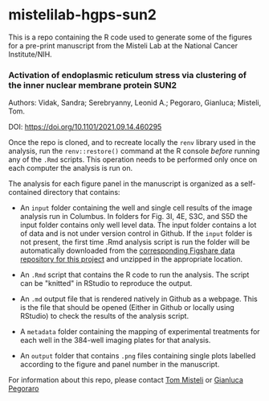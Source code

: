 # mistelilab-hgps-sun2

This is a repo containing the R code used to generate some of the figures for a pre-print manuscript from the Misteli Lab at the National Cancer Institute/NIH.

### Activation of endoplasmic reticulum stress via clustering of the inner nuclear membrane protein SUN2

Authors: Vidak, Sandra; Serebryanny, Leonid A.; Pegoraro, Gianluca; Misteli, Tom.

DOI: <https://doi.org/10.1101/2021.09.14.460295>

Once the repo is cloned, and to recreate locally the `renv` library used in the analysis, run the `renv::restore()` command at the R console *before* running any of the `.Rmd` scripts. This operation needs to be performed only once on each computer the analysis is run on.

The analysis for each figure panel in the manuscript is organized as a self-contained directory that contains:

-   An `input` folder containing the well and single cell results of the image analysis run in Columbus. In folders for Fig. 3I, 4E, S3C, and S5D the input folder contains only well level data. The input folder contains a lot of data and is not under version control in Github. If the `input` folder is not present, the first time .Rmd analysis script is run the folder will be automatically downloaded from the [corresponding Figshare data repository for this project](https://figshare.com/account/home#/projects/152745) and unzipped in the appropriate location.

-   An `.Rmd` script that contains the R code to run the analysis. The script can be "knitted" in RStudio to reproduce the output.

-   An `.md` output file that is rendered natively in Github as a webpage. This is the file that should be opened (Either in Github or locally using RStudio) to check the results of the analysis script.

-   A `metadata` folder containing the mapping of experimental treatments for each well in the 384-well imaging plates for that analysis.

-   An `output` folder that contains `.png` files containing single plots labelled according to the figure and panel number in the manuscript.

For information about this repo, please contact [Tom Misteli](mailto:mistelit@nih.gov) or [Gianluca Pegoraro](mailto:gianluca.pegoraro@nih.gov)
